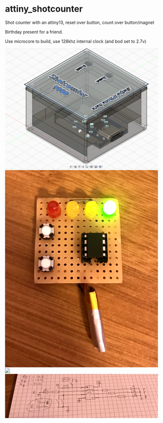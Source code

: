 # attiny_shotcounter

Shot counter with an attiny13, reset over button, count over button/magnet

Birthday present for a friend.

Use microcore to build, use 128khz internal clock (and bod set to 2.7v)

![](case.png)
![](1.png)
![](2.png)
![](schem.png)
